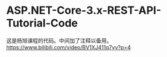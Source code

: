 # ASP.NET-Core-3.x-REST-API-Tutorial-Code
这是杨旭课程的代码。中间加了注释以备用。
https://www.bilibili.com/video/BV1XJ411q7yy?p=4
